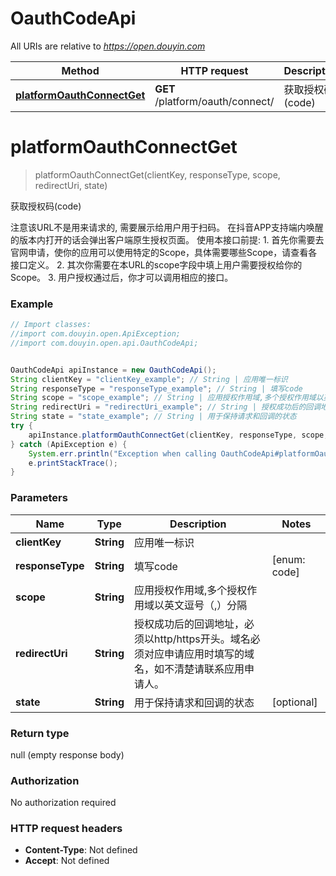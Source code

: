 # OauthCodeApi

All URIs are relative to *https://open.douyin.com*

Method | HTTP request | Description
------------- | ------------- | -------------
[**platformOauthConnectGet**](OauthCodeApi.md#platformOauthConnectGet) | **GET** /platform/oauth/connect/ | 获取授权码(code)

<a name="platformOauthConnectGet"></a>
# **platformOauthConnectGet**
> platformOauthConnectGet(clientKey, responseType, scope, redirectUri, state)

获取授权码(code)

注意该URL不是用来请求的, 需要展示给用户用于扫码。 在抖音APP支持端内唤醒的版本内打开的话会弹出客户端原生授权页面。  使用本接口前提: 1. 首先你需要去官网申请，使你的应用可以使用特定的Scope，具体需要哪些Scope，请查看各接口定义。 2. 其次你需要在本URL的scope字段中填上用户需要授权给你的Scope。 3. 用户授权通过后，你才可以调用相应的接口。

### Example
```java
// Import classes:
//import com.douyin.open.ApiException;
//import com.douyin.open.api.OauthCodeApi;


OauthCodeApi apiInstance = new OauthCodeApi();
String clientKey = "clientKey_example"; // String | 应用唯一标识
String responseType = "responseType_example"; // String | 填写code
String scope = "scope_example"; // String | 应用授权作用域,多个授权作用域以英文逗号（,）分隔
String redirectUri = "redirectUri_example"; // String | 授权成功后的回调地址，必须以http/https开头。域名必须对应申请应用时填写的域名，如不清楚请联系应用申请人。
String state = "state_example"; // String | 用于保持请求和回调的状态
try {
    apiInstance.platformOauthConnectGet(clientKey, responseType, scope, redirectUri, state);
} catch (ApiException e) {
    System.err.println("Exception when calling OauthCodeApi#platformOauthConnectGet");
    e.printStackTrace();
}
```

### Parameters

Name | Type | Description  | Notes
------------- | ------------- | ------------- | -------------
 **clientKey** | **String**| 应用唯一标识 |
 **responseType** | **String**| 填写code | [enum: code]
 **scope** | **String**| 应用授权作用域,多个授权作用域以英文逗号（,）分隔 |
 **redirectUri** | **String**| 授权成功后的回调地址，必须以http/https开头。域名必须对应申请应用时填写的域名，如不清楚请联系应用申请人。 |
 **state** | **String**| 用于保持请求和回调的状态 | [optional]

### Return type

null (empty response body)

### Authorization

No authorization required

### HTTP request headers

 - **Content-Type**: Not defined
 - **Accept**: Not defined

